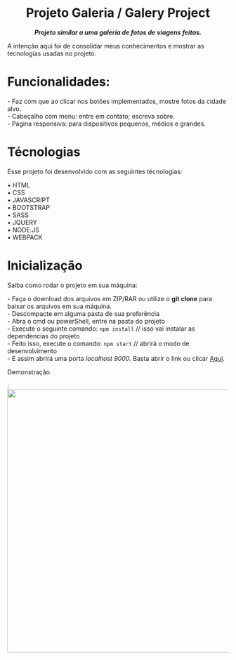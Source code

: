 <h1 align="center">Projeto Galeria / Galery Project</h1>
<p align="center" style="font-weight: bold;font-style: italic;">Projeto similar a uma galeria de fotos de viagens feitas.</p>

A intenção aqui foi de consolidar meus conhecimentos e mostrar as tecnologias usadas no projeto.

<h1>Funcionalidades:</h1> 
- Faz com que ao clicar nos botões implementados, mostre fotos da cidade alvo. <br>
- Cabeçalho com menu: entre em contato; escreva sobre. <br>
- Página responsiva: para dispositivos pequenos, médios e grandes. <br>

<h1>Técnologias</h1>
<p>Esse projeto foi desenvolvido com as seguintes técnologias:</p>
• HTML <br>
• CSS <br>
• JAVASCRIPT <br>
• BOOTSTRAP <br>
• SASS <br>
• JQUERY <br>
• NODE.JS <br>
• WEBPACK <br>

<h1>Inicialização</h1>
<p>Saiba como rodar o projeto em sua máquina:</p>
- Faça o download dos arquivos em ZIP/RAR ou utilize o <strong>git clone</strong> para baixar os arquivos em sua máquina. <br>
- Descompacte em alguma pasta de sua preferência <br>
- Abra o cmd ou powerShell, entre na pasta do projeto <br>
- Execute o seguinte comando: <code>npm install</code> // isso vai instalar as dependencias do projeto <br>
- Feito isso, execute o comando: <code>npm start</code> // abrirá o modo de desenvolvimento <br>
- E assim abrirá uma porta <i>localhost 9000</i>. Basta abrir o link ou clicar <a href="http://localhost:9000/">Aqui</a>. <br>

<p>Demonstração</p>:
<img src="galery_project\src\assets\Galeria de Fotos .gif" width="600" />
